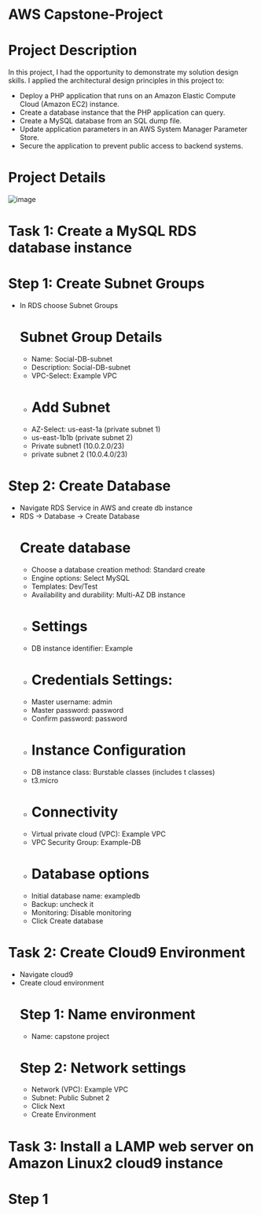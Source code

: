 # AWS Capstone-Project
# Project Description
In this project, I had the opportunity to demonstrate my solution design skills.
I applied the architectural design principles in this project to:
- Deploy a PHP application that runs on an Amazon Elastic Compute Cloud (Amazon EC2) instance.
- Create a database instance that the PHP application can query.
- Create a MySQL database from an SQL dump file.
- Update application parameters in an AWS System Manager Parameter Store.
- Secure the application to prevent public access to backend systems.
# Project Details
![image](https://github.com/moussa-sanou/Capstone-Project/assets/58495791/ed9283c3-3f60-45d1-807b-e38d249cd34c)
# Task 1: Create a MySQL RDS database instance
# Step 1: Create Subnet Groups
- In RDS choose Subnet Groups
    # Subnet Group Details
  - Name: Social-DB-subnet
  - Description: Social-DB-subnet
  - VPC-Select: Example VPC
  - # Add Subnet
  - AZ-Select: us-east-1a (private subnet 1)
  - us-east-1b1b (private subnet 2)
  - Private subnet1 (10.0.2.0/23)
  - private subnet 2 (10.0.4.0/23)
# Step 2: Create Database
- Navigate RDS Service in AWS and create db instance
- RDS -> Database -> Create Database
    # Create database
  - Choose a database creation method: Standard create
  - Engine options: Select MySQL
  - Templates: Dev/Test
  - Availability and durability: Multi-AZ DB instance
  - # Settings
  - DB instance identifier: Example
  - # Credentials Settings:
  - Master username: admin
  - Master password: password
  - Confirm password: password
  - # Instance Configuration
  - DB instance class: Burstable classes (includes t classes)
  - t3.micro
  - # Connectivity
  - Virtual private cloud (VPC): Example VPC
  - VPC Security Group: Example-DB
  - # Database options
  - Initial database name: exampledb
  - Backup: uncheck it
  - Monitoring: Disable monitoring
  - Click Create database
# Task 2: Create Cloud9 Environment
- Navigate cloud9
- Create cloud environment
    # Step 1: Name environment
  - Name: capstone project
   # Step 2: Network settings
  - Network (VPC): Example VPC
  - Subnet: Public Subnet 2
  - Click Next
  - Create Environment
# Task 3: Install a LAMP web server on Amazon Linux2 cloud9 instance
# Step 1
     
    
    



